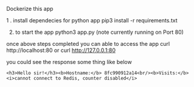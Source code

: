 Dockerize this app 

1 . install dependecies for python app
  pip3 install -r requirements.txt

2. to start the app
     python3 app.py (note currently running on Port 80)

once above steps completed you can able to access the app 
curl http://localhost:80 or curl http://127.0.0.1:80 

you could see the response some thing like below 

  ```<h3>Hello sir!</h3><b>Hostname:</b> 8fc990912a14<br/><b>Visits:</b> <i>cannot connect to Redis, counter disabled</i>```
